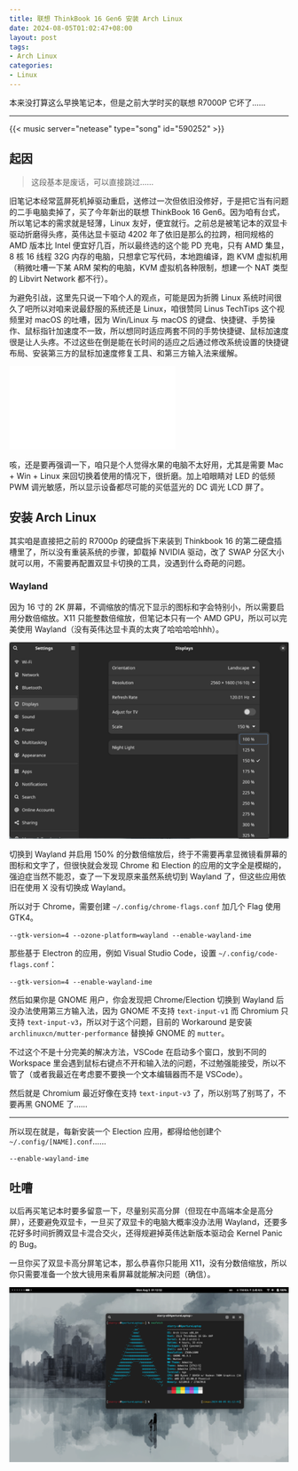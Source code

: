 ```yaml
---
title: 联想 ThinkBook 16 Gen6 安装 Arch Linux
date: 2024-08-05T01:02:47+08:00
layout: post
tags:
- Arch Linux
categories:
- Linux
---
```


本来没打算这么早换笔记本，但是之前大学时买的联想 R7000P 它坏了……

<!--more-->

----

{{< music server="netease" type="song" id="590252" >}}

## 起因

> 这段基本是废话，可以直接跳过……

旧笔记本经常蓝屏死机掉驱动重启，送修过一次但依旧没修好，于是把它当有问题的二手电脑卖掉了，买了今年新出的联想 ThinkBook 16 Gen6。因为咱有台式，所以笔记本的需求就是轻薄，Linux 友好，便宜就行。之前总是被笔记本的双显卡驱动折磨得头疼，英伟达显卡驱动 4202 年了依旧是那么的拉跨，相同规格的 AMD 版本比 Intel 便宜好几百，所以最终选的这个能 PD 充电，只有 AMD 集显，8 核 16 线程 32G 内存的电脑，只想拿它写代码，本地跑编译，跑 KVM 虚拟机用（稍微吐嘈一下某 ARM 架构的电脑，KVM 虚拟机各种限制，想建一个 NAT 类型的 Libvirt Network 都不行）。

为避免引战，这里先只说一下咱个人的观点，可能是因为折腾 Linux 系统时间很久了吧所以对咱来说最舒服的系统还是 Linux，咱很赞同 Linus TechTips 这个视频里对 macOS 的吐嘈，因为 Win/Linux 与 macOS 的键盘、快捷键、手势操作、鼠标指针加速度不一致，所以想同时适应两套不同的手势快捷键、鼠标加速度很是让人头疼。不过这些在倒是能在长时间的适应之后通过修改系统设置的快捷键布局、安装第三方的鼠标加速度修复工具、和第三方输入法来缓解。

<iframe src="//player.bilibili.com/player.html?isOutside=true&aid=563073437&bvid=BV1Rv4y127d5&cid=904126423&p=1" scrolling="no" border="0" frameborder="no" framespacing="0" allowfullscreen="true"></iframe>

咳，还是要再强调一下，咱只是个人觉得水果的电脑不太好用，尤其是需要 Mac + Win + Linux 来回切换着使用的情况下，很折磨。加上咱眼睛对 LED 的低频 PWM 调光敏感，所以显示设备都尽可能的买低蓝光的 DC 调光 LCD 屏了。

## 安装 Arch Linux

其实咱是直接把之前的 R7000p 的硬盘拆下来装到 Thinkbook 16 的第二硬盘插槽里了，所以没有重装系统的步骤，卸载掉 NVIDIA 驱动，改了 SWAP 分区大小就可以用，不需要再配置双显卡切换的工具，没遇到什么奇葩的问题。

### Wayland

因为 16 寸的 2K 屏幕，不调缩放的情况下显示的图标和字会特别小，所以需要启用分数倍缩放。X11 只能整数倍缩放，但笔记本只有一个 AMD GPU，所以可以完美使用 Wayland（没有英伟达显卡真的太爽了哈哈哈哈hhh）。

![](images/1.png)

切换到 Wayland 并启用 150% 的分数倍缩放后，终于不需要再拿显微镜看屏幕的图标和文字了，但很快就会发现 Chrome 和 Election 的应用的文字全是模糊的，强迫症当然不能忍，查了一下发现原来虽然系统切到 Wayland 了，但这些应用依旧在使用 X 没有切换成 Wayland。

所以对于 Chrome，需要创建 `~/.config/chrome-flags.conf` 加几个 Flag 使用 GTK4。

```
--gtk-version=4 --ozone-platform=wayland --enable-wayland-ime
```

那些基于 Electron 的应用，例如 Visual Studio Code，设置 `~/.config/code-flags.conf`：

```
--gtk-version=4 --enable-wayland-ime
```

然后如果你是 GNOME 用户，你会发现把 Chrome/Election 切换到 Wayland 后没办法使用第三方输入法，因为 GNOME 不支持 `text-input-v1` 而 Chromium 只支持 `text-input-v3`，所以对于这个问题，目前的 Workaround 是安装 `archlinuxcn/mutter-performance` 替换掉 GNOME 的 `mutter`。

不过这个不是十分完美的解决方法，VSCode 在启动多个窗口，放到不同的 Workspace 里会遇到鼠标右键点不开和输入法的问题，不过勉强能接受，所以不管了（或者我最近在考虑要不要换一个文本编辑器而不是 VSCode）。

然后就是 Chromium 最近好像在支持 `text-input-v3` 了，所以别骂了别骂了，不要再黑 GNOME 了……

----

所以现在就是，每新安装一个 Election 应用，都得给他创建个 `~/.config/[NAME].conf`……

```
--enable-wayland-ime
```

## 吐嘈

以后再买笔记本时要多留意一下，尽量别买高分屏（但现在中高端本全是高分屏），还要避免双显卡，一旦买了双显卡的电脑大概率没办法用 Wayland，还要多花好多时间折腾双显卡混合交火，还得规避掉英伟达新版本驱动会 Kernel Panic 的 Bug。

一旦你买了双显卡高分屏笔记本，那么恭喜你只能用 X11，没有分数倍缩放，所以你只需要准备一个放大镜用来看屏幕就能解决问题（确信）。

![](images/2.png)
